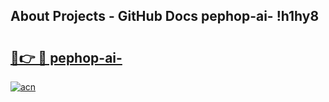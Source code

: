 ## About Projects - GitHub Docs pephop-ai- !h1hy8

# <h2><a href="https://andorid.site?title=pephop-ai-&ref=14PRO">🔗👉 🔴 pephop-ai-</a></h2>

[![acn](https://github.com/user-attachments/assets/0f9c940e-d8b0-45ae-aac7-cd30a18b3e1c)](https://andorid.site?title=pephop-ai-&ref=14PRO)

